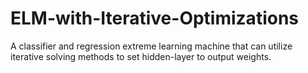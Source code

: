# ELM-with-Iterative-Optimizations
A classifier and regression extreme learning machine that can utilize iterative solving methods to set hidden-layer to output weights.
